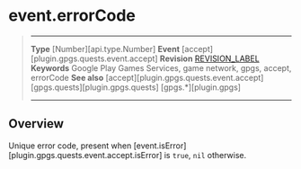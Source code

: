 # event.errorCode

> --------------------- ------------------------------------------------------------------------------------------
> __Type__              [Number][api.type.Number]
> __Event__             [accept][plugin.gpgs.quests.event.accept]
> __Revision__          [REVISION_LABEL](REVISION_URL)
> __Keywords__          Google Play Games Services, game network, gpgs, accept, errorCode
> __See also__          [accept][plugin.gpgs.quests.event.accept]
>						[gpgs.quests][plugin.gpgs.quests]
>                       [gpgs.*][plugin.gpgs]
> --------------------- ------------------------------------------------------------------------------------------

## Overview

Unique error code, present when [event.isError][plugin.gpgs.quests.event.accept.isError] is `true`, `nil` otherwise.
